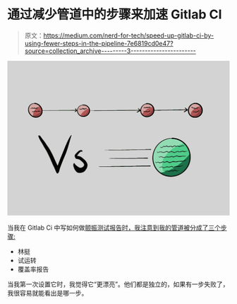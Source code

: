 # 通过减少管道中的步骤来加速 Gitlab CI

> 原文：<https://medium.com/nerd-for-tech/speed-up-gitlab-ci-by-using-fewer-steps-in-the-pipeline-7e6819cd0e47?source=collection_archive---------3----------------------->

![](img/f081c7d381919157c79fd0a37e40290b.png)

当我在 Gitlab Ci 中写如何做[颤振测试报告时，我注意到我的管道被分成了三个步骤:](https://www.greycastle.se/easy-flutter-test-reports-in-gitlab-ci/)

*   林挺
*   试运转
*   覆盖率报告

当我第一次设置它时，我觉得它“更漂亮”。他们都是独立的，如果有一步失败了，我很容易就能看出是哪一步。